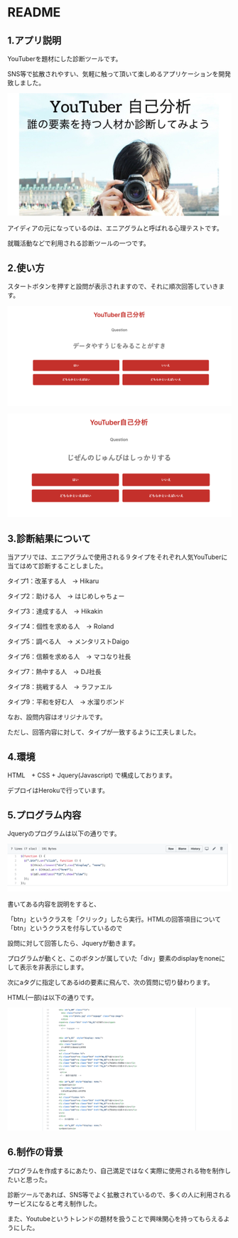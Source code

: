 # README

## 1.アプリ説明

YouTuberを題材にした診断ツールです。

SNS等で拡散されやすい、気軽に触って頂いて楽しめるアプリケーションを開発致しました。

![画像名](https://github.com/hiwa1223/Youtuber-self-analytics/blob/master/YouTuber%E8%87%AA%E5%B7%B1%E5%88%86%E6%9E%901.jpg)

アイディアの元になっているのは、エニアグラムと呼ばれる心理テストです。

就職活動などで利用される診断ツールの一つです。


## 2.使い方

スタートボタンを押すと設問が表示されますので、それに順次回答していきます。

![画像名](https://github.com/hiwa1223/Youtuber-self-analytics/blob/master/Youtube%E8%87%AA%E5%B7%B1%E5%88%86%E6%9E%902.png)

![画像名](https://github.com/hiwa1223/Youtuber-self-analytics/blob/master/Youtuber%E8%87%AA%E5%B7%B1%E5%88%86%E6%9E%904.png)

## 3.診断結果について

当アプリでは、エニアグラムで使用される９タイプをそれぞれ人気YouTuberに当てはめて診断することしました。

タイプ1：改革する人　→ Hikaru



タイプ2：助ける人　→ はじめしゃちょー

タイプ3：達成する人　→ Hikakin

タイプ4：個性を求める人　→ Roland

タイプ5：調べる人　→ メンタリストDaigo

タイプ6：信頼を求める人　→ マコなり社長

タイプ7：熱中する人　→ DJ社長

タイプ8：挑戦する人　→ ラファエル

タイプ9：平和を好む人　→ 水溜りボンド

なお、設問内容はオリジナルです。

ただし、回答内容に対して、タイプが一致するように工夫しました。

## 4.環境

HTML　+ CSS + Jquery(Javascript) で構成しております。

デプロイはHerokuで行っています。

## 5.プログラム内容

Jqueryのプログラムは以下の通りです。

![画像名](https://github.com/hiwa1223/Youtuber-self-analytics/blob/master/youtuber%E8%87%AA%E5%B7%B1%E5%88%86%E6%9E%90(Jquery).png)

書いてある内容を説明をすると、

「btn」というクラスを「クリック」したら実行。HTMLの回答項目について「btn」というクラスを付与しているので

設問に対して回答したら、Jqueryが動きます。

プログラムが動くと、このボタンが属していた「div」要素のdisplayをnoneにして表示を非表示にします。

次にaタグに指定してあるidの要素に飛んで、次の質問に切り替わります。

HTML(一部)は以下の通りです。

![画像名](https://github.com/hiwa1223/Youtuber-self-analytics/blob/master/Youtuber%E8%87%AA%E5%B7%B1%E5%88%86%E6%9E%90(HTML).png)

## 6.制作の背景

プログラムを作成するにあたり、自己満足ではなく実際に使用される物を制作したいと思った。

診断ツールであれば、SNS等でよく拡散されているので、多くの人に利用されるサービスになると考え制作した。

また、Youtubeというトレンドの題材を扱うことで興味関心を持ってもらえるようにした。
